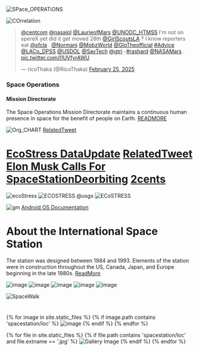 
![SPace_OPERATiONS](https://www.nasa.gov/wp-content/uploads/2020/11/iss-7.jpg)

![COrrelation](https://pbs.twimg.com/media/GhCT-a4a0AERypB?format=jpg&name=medium)
<blockquote class="twitter-tweet" data-media-max-width="560"><p lang="en" dir="ltr"><a href="https://twitter.com/CENTCOM?ref_src=twsrc%5Etfw">@centcom</a> <a href="https://twitter.com/NASAJPL?ref_src=twsrc%5Etfw">@nasajpl</a> <a href="https://twitter.com/LaurieofMars?ref_src=twsrc%5Etfw">@LaurieofMars</a> <a href="https://twitter.com/UNODC_HTMSS?ref_src=twsrc%5Etfw">@UNODC_HTMSS</a> I&#39;m not on spereX yet did it get moved 28th <a href="https://twitter.com/GirlScoutsLA?ref_src=twsrc%5Etfw">@GirlScoutsLA</a> ? I know reporters eat <a href="https://twitter.com/SFCLA?ref_src=twsrc%5Etfw">@sfcla</a> . <a href="https://twitter.com/Normani?ref_src=twsrc%5Etfw">@Normani</a> <a href="https://twitter.com/MobzWorld?ref_src=twsrc%5Etfw">@MobzWorld</a> <a href="https://twitter.com/GloTheofficial?ref_src=twsrc%5Etfw">@GloTheofficial</a> <a href="https://twitter.com/hashtag/Advice?src=hash&amp;ref_src=twsrc%5Etfw">#Advice</a> <a href="https://twitter.com/LACo_DPSS?ref_src=twsrc%5Etfw">@LACo_DPSS</a> <a href="https://twitter.com/USDOL?ref_src=twsrc%5Etfw">@USDOL</a> <a href="https://twitter.com/SavTech?ref_src=twsrc%5Etfw">@SavTech</a> <a href="https://twitter.com/GTRI?ref_src=twsrc%5Etfw">@gtri</a> -<a href="https://twitter.com/hashtag/rashard?src=hash&amp;ref_src=twsrc%5Etfw">#rashard</a> <a href="https://twitter.com/NASAMars?ref_src=twsrc%5Etfw">@NASAMars</a> . <a href="https://t.co/I1UVfyrAWU">pic.twitter.com/I1UVfyrAWU</a></p>&mdash; ricoThaka (@RicoThaka) <a href="https://twitter.com/RicoThaka/status/1894464082205626535?ref_src=twsrc%5Etfw">February 25, 2025</a></blockquote> <script async src="https://platform.twitter.com/widgets.js" charset="utf-8"></script>

### Space Operations 
#### Mission Directorate
The Space Operations Mission Directorate maintains a continuous human presence in space for the benefit of people on Earth. [READMORE](https://www.nasa.gov/reference/space-operations-mission-directorate/)

![Org_CHART](https://www.nasa.gov/wp-content/uploads/2023/06/somd-org-chart-2025.png)
[RelatedTweet](https://x.com/genejm29/status/1783503580504195441)
# [EcoStress DataUpdate](https://x.com/RicoThaka/status/1893454797858050098) [RelatedTweet](https://x.com/RicoThaka/status/1893453710568648891) [Elon Musk Calls For SpaceStationDeorbiting](https://x.com/ABC/status/1893441128776581220) [2cents](https://x.com/RicoThaka/status/1893452333113319826)
![ecoStress](https://pbs.twimg.com/media/Gkbm_y1boAACZfw?format=jpg&name=large)
![ECOSTRESS @usgs](https://pbs.twimg.com/media/Gkbl3sfWkAUC3Xz?format=jpg&name=large)
![ECoSTRESS](https://pbs.twimg.com/media/GkbkxS4XUAECq2M?format=jpg&name=large)

![gm](https://pbs.twimg.com/media/GhSU9XGbMAAJ19z?format=jpg&name=large)
[Android OS Documentation](https://source.android.com/docs)
# About the International Space Station
The station was designed between 1984 and 1993. Elements of the station were in construction throughout the US, Canada, Japan, and Europe beginning in the late 1980s. [ReadMore](https://www.nasa.gov/international-space-station/)


<img src="https://raw.githubusercontent.com/ricoThaka/compiling/refs/heads/master/assets/spacestation/loc/master-pnp-ppmsca-62900-62978u.jpg" alt="image" />
          


<img src="https://raw.githubusercontent.com/ricoThaka/compiling/refs/heads/master/assets/spacestation/loc/master-pnp-ppmsca-62900-62981u.jpg" alt="image" />



<img src="https://raw.githubusercontent.com/ricoThaka/compiling/refs/heads/master/assets/spacestation/loc/master-pnp-ppmsca-63400-63497u.jpg" alt="image" />



<img src="https://raw.githubusercontent.com/ricoThaka/compiling/refs/heads/master/assets/spacestation/loc/master-pnp-ppmsca-63500-63504u.jpg" alt="image" />

<img src="https://raw.githubusercontent.com/ricoThaka/compiling/refs/heads/master/assets/spacestation/loc/master-pnp-ppmsca-62600-62669u.jpg" alt="image" />

![SpaceWalk](https://www.nasa.gov/wp-content/uploads/2022/12/51476067951-e10dfb6875-o-1.jpg)
# 

{% for image in site.static_files %}
    {% if image.path contains 'spacestation/loc' %}
        <img src="https://raw.githubusercontent.com/ricoThaka/compiling/refs/heads/master{{ image.path }}" alt="image" />
    {% endif %}
{% endfor %}
<div >
  {% for file in site.static_files %}
      {% if file.path contains 'spacestation/loc' and file.extname == '.jpg' %}
          <img src="{{ file.path }}" alt="Gallery Image">
      {% endif %}
  {% endfor %}
</div>
